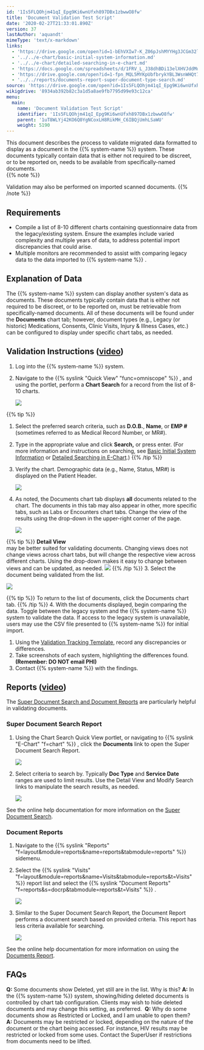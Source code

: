 ```yaml
---
id: '1Is5FLQOhjm41qI_Epg9Ki6wnUfxh897DBx1zbwwO8fw'
title: 'Document Validation Test Script'
date: '2020-02-27T21:33:01.890Z'
version: 37
lastAuthor: 'aquandt'
mimeType: 'text/x-markdown'
links:
  - 'https://drive.google.com/open?id=1-bEhVXIw7-K_Z06pJshMYYHg3JCGm32l'
  - '../../e-chart/basic-initial-system-information.md'
  - '../../e-chart/detailed-searching-in-e-chart.md'
  - 'https://docs.google.com/spreadsheets/d/1FRV_L_J38dhBDi13elXHVJddMuIZy6Sq5P3Viv9IXxE/edit#gid=0'
  - 'https://drive.google.com/open?id=1-fpn_MQL5MYKpUbfbrykYBL3WsnWHQt7'
  - '../../reports/documents-report-super-document-type-search.md'
source: 'https://drive.google.com/open?id=1Is5FLQOhjm41qI_Epg9Ki6wnUfxh897DBx1zbwwO8fw'
wikigdrive: '8934ab392b82c3a1d5a8ae9fb7795d99e93c12ca'
menu:
  main:
    name: 'Document Validation Test Script'
    identifier: '1Is5FLQOhjm41qI_Epg9Ki6wnUfxh897DBx1zbwwO8fw'
    parent: '1uT8WLYj42KO6Q0YgNCoxLH8RikMH_C6IBQjUmhLSaWU'
    weight: 5190
---
```

This document describes the process to validate migrated data formatted to display as a document in the {{% system-name %}} system. These documents typically contain data that is either not required to be discreet, or to be reported on, needs to be available from specifically-named documents.  
{{% note %}}

Validation may also be performed on imported scanned documents.
{{% /note %}}
  
## Requirements  

* Compile a list of 8-10 different charts containing questionnaire data from the legacy/existing system. Ensure the examples include varied complexity and multiple years of data, to address potential import discrepancies that could arise.
* Multiple monitors are recommended to assist with comparing legacy data to the data imported to {{% system-name %}} .
  
## Explanation of Data   

The {{% system-name %}} system can display another system's data as documents. These documents typically contain data that is either not required to be discreet, or to be reported on, must be retrievable from specifically-named documents. All of these documents will be found under the **Documents** chart tab; however, document types (e.g., Legacy (or historic) Medications, Consents, Clinic Visits, Injury & Illness Cases, etc.) can be configured to display under specific chart tabs, as needed.
  
## Validation Instructions ([**video**](https://drive.google.com/open?id=1-bEhVXIw7-K_Z06pJshMYYHg3JCGm32l))  

1. Log into the {{% system-name %}} system.
2. Navigate to the {{% syslink "Quick View" "func=omniscope" %}} , and using the portlet, perform a <strong>Chart Search</strong> for a record from the list of 8-10 charts.

   <img src="../document-validation-test-script.assets/10000201000000E90000008428F41BCA52594CC8.png" />

{{% tip %}}
   1. Select the preferred search criteria, such as <strong>D.O.B.</strong>, <strong>Name</strong>, or <strong>EMP #</strong> (sometimes referred to as Medical Record Number, or MR#).
   2. Type in the appropriate value and click <strong>Search,</strong> or press enter. (For more information and instructions on searching, see [Basic Initial System Information](../../e-chart/basic-initial-system-information.md) or [Detailed Searching in E-Chart](../../e-chart/detailed-searching-in-e-chart.md).)
{{% /tip %}}
1. Verify the chart. Demographic data (e.g., Name, Status, MR#) is displayed on the Patient Header.

   <img src="../document-validation-test-script.assets/10000201000003EE0000005E5A4755F56EC0CF16.png" />



2. As noted, the Documents chart tab displays <strong>all</strong> documents related to the chart. The documents in this tab may also appear in other, more specific tabs, such as Labs or Encounters chart tabs. Change the view of the results using the drop-down in the upper-right corner of the page. 

   <img src="../document-validation-test-script.assets/1000020100000547000001C5DFC74BBD81AC313B.png" />



{{% tip %}}
   <strong>Detail View</strong>  
    may be better suited for validating documents. Changing views does not change views across chart tabs, but will change the respective view across different charts. Using the drop-down makes it easy to change between views and can be updated, as needed. <img src="../document-validation-test-script.assets/100002010000009400000079E384A1EEDFED951F.png" />
{{% /tip %}}
3. Select the document being validated from the list. 

   <img src="../document-validation-test-script.assets/1000020100000545000001BF886C8D9B5F93EE9F.png" />

{{% tip %}}
   To return to the list of documents, click the Documents chart tab.
{{% /tip %}}
4. With the documents displayed, begin comparing the data. Toggle between the legacy system and the {{% system-name %}} system to validate the data. If access to the legacy system is unavailable, users may use the CSV file presented to {{% system-name %}} for initial import. 
   1. Using the [Validation Tracking Template](https://docs.google.com/spreadsheets/d/1FRV_L_J38dhBDi13elXHVJddMuIZy6Sq5P3Viv9IXxE/edit#gid=0), record any discrepancies or differences.
   2. Take screenshots of each system, highlighting the differences found. <strong>(Remember: DO NOT email PHI)</strong>
   3. Contact {{% system-name %}} with the findings.
  
## Reports ([**video**](https://drive.google.com/open?id=1-fpn_MQL5MYKpUbfbrykYBL3WsnWHQt7))  

The [Super Document Search and Document Reports](../../reports/documents-report-super-document-type-search.md) are particularly helpful in validating documents. 
  
### Super Document Search Report  

1. Using the Chart Search Quick View portlet, or navigating to {{% syslink "E-Chart" "f=chart" %}} , click the <strong>Documents</strong> link to open the Super Document Search Report.

   <img src="../document-validation-test-script.assets/10000201000000F20000005549B3DD99F1997160.png" />



2. Select criteria to search by. Typically <strong>Doc Type</strong> and <strong>Service Date</strong> ranges are used to limit results. Use the Detail View and Modify Search links to manipulate the search results, as needed.

   <img src="../document-validation-test-script.assets/1000020100000543000002558E4D6EAEB0E0C340.png" />

See the online help documentation for more information on the [Super Document Search](../../reports/documents-report-super-document-type-search.md).
  
### Document Reports   

1. Navigate to the {{% syslink "Reports" "f=layout&module=reports&name=reports&tabmodule=reports" %}} sidemenu.
2. Select the {{% syslink "Visits" "f=layout&module=reports&name=Visits&tabmodule=reports&t=Visits" %}} report list and select the {{% syslink "Document Reports" "f=reports&s=docrp&tabmodule=reports&t=Visits" %}} .

   <img src="../document-validation-test-script.assets/10000201000000CC000000C9B2CF56CE6DAB6AD3.png" />

3. Similar to the Super Document Search Report, the Document Report performs a document search based on provided criteria. This report has less criteria available for searching.

   <img src="../document-validation-test-script.assets/1000020100000145000000E5D3D474E0D196AAC0.png" />  

See the online help documentation for more information on using the [Documents Report](../../reports/documents-report-super-document-type-search.md).
  
## FAQs  

**Q:** Some documents show Deleted, yet still are in the list. Why is this?
**A:** In the {{% system-name %}} system, showing/hiding deleted documents is controlled by chart tab configuration. Clients may wish to hide deleted documents and may change this setting, as preferred. 
**Q:** Why do some documents show as Restricted or Locked, and I am unable to open them?
**A:** Documents may be restricted or locked, depending on the nature of the document or the chart being accessed. For instance, HIV results may be restricted or locked from some uses. Contact the SuperUser if restrictions from documents need to be lifted.
